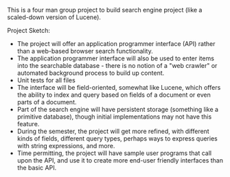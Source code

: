 This is a four man group project to build search engine project (like a scaled-down version of Lucene). 

Project Sketch:

* The project will offer an application programmer interface (API) rather than a web-based browser search functionality.
* The application programmer interface will also be used to enter items into the searchable database - there is no notion of a "web crawler" or automated background process to build up content.
* Unit tests for all files
* The interface will be field-oriented, somewhat like Lucene, which offers the ability to index and query based on fields of a document or even parts of a document.
* Part of the search engine will have persistent storage (something like a primitive database), though initial implementations may not have this feature.
* During the semester, the project will get more refined, with different kinds of fields, different query types, perhaps ways to express queries with string expressions, and more.
* Time permitting, the project will have sample user programs that call upon the API, and use it to create more end-user friendly interfaces than the basic API.

